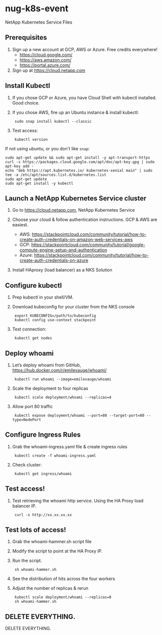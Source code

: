 # nug-k8s-event
NetApp Kubernetes Service Files

## Prerequisites
1. Sign up a new account at GCP, AWS or Azure. Free credits everywhere!
   * https://cloud.google.com/
   * https://aws.amazon.com/
   * https://portal.azure.com/
1. Sign up at https://cloud.netapp.com

## Install Kubectl
1. If you chose GCP or Azure, you have Cloud Shell with kubectl installed. Good choice.

1. If you chose AWS, fire up an Ubuntu instance & install kubectl:

		sudo snap install kubectl --classic

1. Test access:

		kubectl version
	
If not using ubuntu, or you don't like ```snap```:

	sudo apt-get update && sudo apt-get install -y apt-transport-https
	curl -s https://packages.cloud.google.com/apt/doc/apt-key.gpg | sudo apt-key add -
	echo "deb https://apt.kubernetes.io/ kubernetes-xenial main" | sudo tee -a /etc/apt/sources.list.d/kubernetes.list
	sudo apt-get update
	sudo apt-get install -y kubectl

## Launch a NetApp Kubernetes Service cluster
1. Go to https://cloud.netapp.com, NetApp Kubernetes Service
1. Choose your cloud & follow authentication instructions. GCP & AWS are easiest.
	* AWS: https://stackpointcloud.com/community/tutorial/how-to-create-auth-credentials-on-amazon-web-services-aws
	* GCP: https://stackpointcloud.com/community/tutorial/google-compute-engine-setup-and-authentication
	* Azure: https://stackpointcloud.com/community/tutorial/how-to-create-auth-credentials-on-azure

1. Install HAproxy (load balancer) as a NKS Solution

## Configure kubectl
1. Prep kubectl in your shell/VM.
1. Download kubeconfig for your cluster from the NKS console

		export KUBECONFIG=/path/to/kubeconfig
		kubectl config use-context stackpoint

1. Test connection: 

		kubectl get nodes

## Deploy whoami
1. Let’s deploy whoami from GitHub, https://hub.docker.com/r/emilevauge/whoami/

		kubectl run whoami --image=emilevauge/whoami

1. Scale the deployment to four replicas

		kubectl scale deployment/whoami --replicas=4

1. Allow port 80 traffic

		kubectl expose deployment/whoami --port=80 --target-port=80 --type=NodePort

## Configure Ingress Rules
1. Grab the whoami-ingress.yaml file & create ingress rules

		kubectl create -f whoami-ingress.yaml

1. Check cluster:

		kubectl get ingress/whoami

## Test access!
1. Test retrieving the whoami http service. Using the HA Proxy load balancer IP.

		curl -s http://xx.xx.xx.xx

## Test lots of access!
1. Grab the whoami-hammer.sh script file
1. Modify the script to point at the HA Proxy IP.
1. Run the script.

		sh whoami-hammer.sh

1. See the distribution of hits across the four workers

1. Adjust the number of replicas & rerun

		kubectl scale deployment/whoami --replicas=8
		sh whoami-hammer.sh

## DELETE EVERYTHING.

DELETE EVERYTHING.